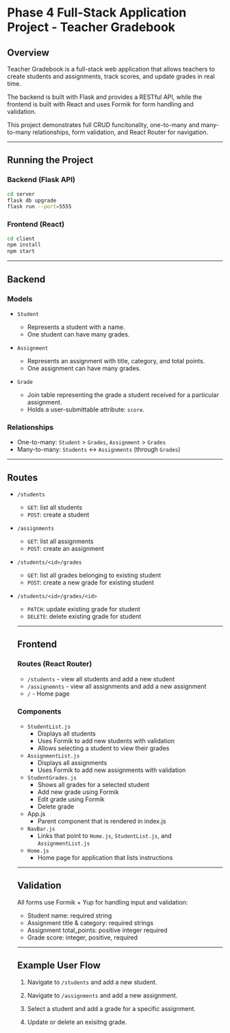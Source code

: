 # Phase 4 Full-Stack Application Project - Teacher Gradebook

## Overview

Teacher Gradebook is a full-stack web application that allows teachers to create students and assignments, track scores, and update grades in real time.

The backend is built with Flask and provides a RESTful API, while the frontend is built with React and uses Formik for form handling and validation.

This project demonstrates full CRUD funcitonality, one-to-many and many-to-many relationships, form validation, and React Router for navigation.

---

## Running the Project

### Backend (Flask API)

```bash
cd server
flask db upgrade
flask run --port=5555
```

### Frontend (React)

```bash
cd client
npm install
npm start
```

---

## Backend

### Models

- `Student`
  - Represents a student with a name.
  - One student can have many grades.

- `Assignment`
  - Represents an assignment with title, category, and total points.
  - One assignment can have many grades.

- `Grade`
  - Join table representing the grade a student received for a particular assignment.
  - Holds a user-submittable attribute: `score`.

### Relationships

- One-to-many: `Student` > `Grades`, `Assignment` > `Grades`
- Many-to-many: `Students` <-> `Assignments` (through `Grades`)

---

## Routes

- `/students`
  - `GET`: list all students
  - `POST`: create a student
- `/assignments`
  - `GET`: list all assignments
  - `POST`: create an assignment
- `/students/<id>/grades`
  - `GET`: list all grades belonging to existing student
  - `POST`: create a new grade for existing student
- `/students/<id>/grades/<id>`
  - `PATCH`: update existing grade for student
  - `DELETE`: delete existing grade for student

  ---

  ## Frontend

  ### Routes (React Router)

  - `/students` - view all students and add a new student
  - `/assignemnts` - view all assignments and add a new assignment
  - `/` - Home page

  ### Components

  - `StudentList.js`
    - Displays all students
    - Uses Formik to add new students with validation
    - Allows selecting a student to view their grades
  - `AssignmentList.js`
    - Displays all assignments
    - Uses Formik to add new assignments with validation
  - `StudentGrades.js`
    - Shows all grades for a selected student
    - Add new grade using Formik
    - Edit grade using Formik
    - Delete grade
  - App.js
    - Parent component that is rendered in index.js
  - `NavBar.js`
    - Links that point to `Home.js`, `StudentList.js`, and `AssignmentList.js`
  - `Home.js`
    - Home page for application that lists instructions

  ---

  ## Validation

  All forms use Formik + Yup for handling input and validation:

  - Student name: required string
  - Assignment title & category: required strings
  - Assignment total_points: positive integer required
  - Grade score: integer, positive, required

  ---

  ## Example User Flow

  1. Navigate to `/students` and add a new student.

  2. Navigate to `/assignments` and add a new assignment.

  3. Select a student and add a grade for a specific assignment.

  4. Update or delete an exisitng grade.